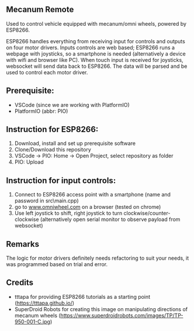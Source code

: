 ## Mecanum Remote
Used to control vehicle equipped with mecanum/omni wheels, powered by ESP8266.

ESP8266 handles everything from receiving input for controls and outputs on four motor drivers.
Inputs controls are web based; ESP8266 runs a webpage with joysticks, so a smartphone is needed (alternatively a device with wifi and browser like PC). When touch input is received for joysticks, websocket will send data back to ESP8266. The data will be parsed and be used to control each motor driver.

## Prerequisite:
- VSCode (since we are working with PlatformIO)
- PlatformIO (abbr: PIO)

## Instruction for ESP8266:
1. Download, install and set up prerequisite software
2. Clone/Download this repository
3. VSCode -> PIO: Home -> Open Project, select repository as folder
4. PIO: Upload

## Instruction for input controls:
1. Connect to ESP8266 access point with a smartphone (name and password in src\main.cpp) 
2. go to www.omniwheel.com on a browser (tested on chrome)
3. Use left joystick to shift, right joystick to turn clockwise/counter-clockwise (alternatively open serial monitor to observe payload from websocket)

## Remarks
The logic for motor drivers definitely needs refactoring to suit your needs, it was programmed based on trial and error.

## Credits
- tttapa for providing ESP8266 tutorials as a starting point (https://tttapa.github.io/)
- SuperDroid Robots for creating this image on manipulating directions of mecanum wheels (https://www.superdroidrobots.com/images/TP/TP-950-001-C.jpg)